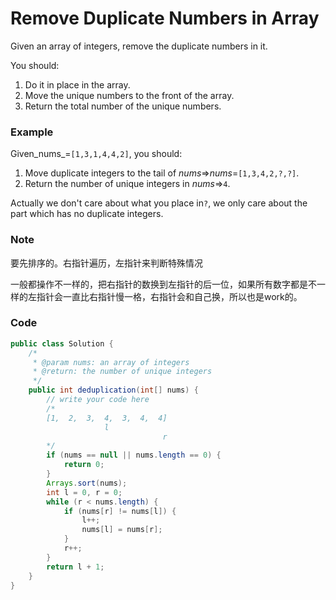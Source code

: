 # Remove Duplicate Numbers in Array

Given an array of integers, remove the duplicate numbers in it.

You should:

1. Do it in place in the array.
2. Move the unique numbers to the front of the array.
3. Return the total number of the unique numbers.

### Example

Given_nums_=`[1,3,1,4,4,2]`, you should:

1. Move duplicate integers to the tail of _nums_=&gt;_nums_=`[1,3,4,2,?,?]`.
2. Return the number of unique integers in _nums_=&gt;`4`.

Actually we don't care about what you place in`?`, we only care about the part which has no duplicate integers.

### Note

要先排序的。右指针遍历，左指针来判断特殊情况

一般都操作不一样的，把右指针的数换到左指针的后一位，如果所有数字都是不一样的左指针会一直比右指针慢一格，右指针会和自己换，所以也是work的。

### Code

```java
public class Solution {
    /*
     * @param nums: an array of integers
     * @return: the number of unique integers
     */
    public int deduplication(int[] nums) {
        // write your code here
        /*
        [1,  2,  3,  4,  3,  4,  4]
                     l
                                  r
        */
        if (nums == null || nums.length == 0) {
            return 0;
        }
        Arrays.sort(nums);
        int l = 0, r = 0;
        while (r < nums.length) {
            if (nums[r] != nums[l]) {
                l++;
                nums[l] = nums[r];
            }
            r++;
        }
        return l + 1;
    }
}
```



